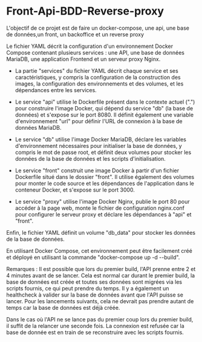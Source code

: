 # Front-Api-BDD-Reverse-proxy
L'objectif de ce projet est de faire un docker-compose, une api, une base de données,un front, un backoffice et un reverse proxy


Le fichier YAML décrit la configuration d'un environnement Docker Compose contenant plusieurs services : une API, une base de données MariaDB, une application Frontend et un serveur proxy Nginx.

- La partie "services" du fichier YAML décrit chaque service et ses caractéristiques, y compris la configuration de la construction des images, la configuration des environnements et des volumes, et les dépendances entre les services.

- Le service "api" utilise le Dockerfile présent dans le contexte actuel (".") pour construire l'image Docker, qui dépend du service "db" (la base de données) et s'expose sur le port 8080. Il définit également une variable d'environnement "url" pour définir l'URL de connexion à la base de données MariaDB.

- Le service "db" utilise l'image Docker MariaDB, déclare les variables d'environnement nécessaires pour initialiser la base de données, y compris le mot de passe root, et définit deux volumes pour stocker les données de la base de données et les scripts d'initialisation.

- Le service "front" construit une image Docker à partir d'un fichier Dockerfile situé dans le dossier "front". Il utilise également des volumes pour monter le code source et les dépendances de l'application dans le conteneur Docker, et s'expose sur le port 3000.

- Le service "proxy" utilise l'image Docker Nginx, publie le port 80 pour accéder à la page web, monte le fichier de configuration nginx.conf pour configurer le serveur proxy et déclare les dépendances à "api" et "front".

Enfin, le fichier YAML définit un volume "db_data" pour stocker les données de la base de données.

En utilisant Docker Compose, cet environnement peut être facilement créé et déployé en utilisant la commande "docker-compose up -d --build".

Remarques : Il est possible que lors du premier build, l'API prenne entre 2 et 4 minutes avant de se lancer. Cela est normal car durant le premier build, la base de données est créée et toutes ses données sont migrées via les scripts fournis, ce qui peut prendre du temps. Il y a également un healthcheck à valider sur la base de données avant que l'API puisse se lancer. Pour les lancements suivants, cela ne devrait pas prendre autant de temps car la base de données est déjà créée.

Dans le cas où l'API ne se lance pas du premier coup lors du premier build, il suffit de la relancer une seconde fois. La connexion est refusée car la base de donnée est en train de se reconstruire avec les scripts fournis.